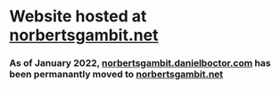 # Website hosted at [norbertsgambit.net](https://norbertsgambit.net)

### As of January 2022, [norbertsgambit.danielboctor.com](https://norbertsgambit.danielboctor.com) has been permanantly moved to [norbertsgambit.net](https://norbertsgambit.net)